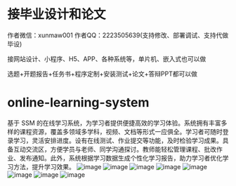 # 接毕业设计和论文
作者微信：xunmaw001  作者QQ：2223505639(支持修改、部署调试、支持代做毕设)

接网站设计、小程序、H5、APP、各种系统等，单片机、嵌入式也可以做

选题+开题报告+任务书+程序定制+安装测试+论文+答辩PPT都可以做
# online-learning-system
基于 SSM 的在线学习系统，为学习者提供便捷高效的学习体验。系统拥有丰富多样的课程资源，覆盖多领域多学科，视频、文档等形式一应俱全。学习者可随时登录学习，灵活安排进度。设有在线测试、作业提交等功能，及时检验学习成果。具备互动交流区，方便学员与老师、同学沟通探讨。教师能轻松管理课程、批改作业、发布通知。此外，系统根据学习数据生成个性化学习报告，助力学习者优化学习方法，提升学习效果。 
![image](https://github.com/user-attachments/assets/07a7080f-422d-4436-879e-a2fe0b66bbf5)
![image](https://github.com/user-attachments/assets/20c00924-99f7-4d64-a703-3567e78f2fa3)
![image](https://github.com/user-attachments/assets/2b912dea-43d2-495e-9f7e-0035506e03bb)
![image](https://github.com/user-attachments/assets/a4e527c7-d153-43dd-8ac7-a72751932aa1)
![image](https://github.com/user-attachments/assets/37dab542-77bb-44f0-94da-b970dbc8a78c)
![image](https://github.com/user-attachments/assets/0052e9b1-e32b-4b63-bdc5-72e47736e66a)
![image](https://github.com/user-attachments/assets/231120e5-9e4c-4b7d-bec1-c577b596106d)
![image](https://github.com/user-attachments/assets/082dc17e-989a-4567-b93f-5dc50b07b48f)
